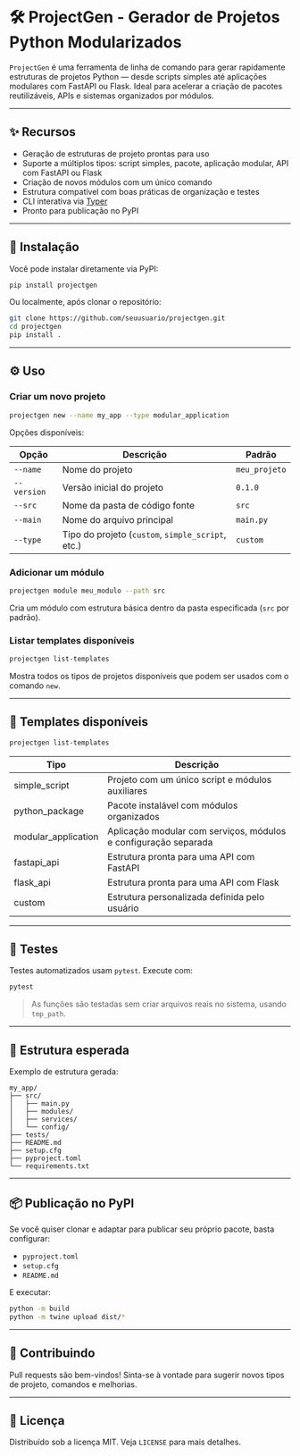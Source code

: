 
# 🛠️ ProjectGen - Gerador de Projetos Python Modularizados

`ProjectGen` é uma ferramenta de linha de comando para gerar rapidamente estruturas de projetos Python — desde scripts simples até aplicações modulares com FastAPI ou Flask. Ideal para acelerar a criação de pacotes reutilizáveis, APIs e sistemas organizados por módulos.

---

## ✨ Recursos

- Geração de estruturas de projeto prontas para uso
- Suporte a múltiplos tipos: script simples, pacote, aplicação modular, API com FastAPI ou Flask
- Criação de novos módulos com um único comando
- Estrutura compatível com boas práticas de organização e testes
- CLI interativa via [Typer](https://typer.tiangolo.com/)
- Pronto para publicação no PyPI

---

## 🚀 Instalação

Você pode instalar diretamente via PyPI:

```bash
pip install projectgen
```

Ou localmente, após clonar o repositório:

```bash
git clone https://github.com/seuusuario/projectgen.git
cd projectgen
pip install .
```

---

## ⚙️ Uso

### Criar um novo projeto

```bash
projectgen new --name my_app --type modular_application
```

Opções disponíveis:

| Opção         | Descrição                                 | Padrão       |
|---------------|--------------------------------------------|--------------|
| `--name`      | Nome do projeto                            | `meu_projeto` |
| `--version`   | Versão inicial do projeto                  | `0.1.0`       |
| `--src`       | Nome da pasta de código fonte              | `src`         |
| `--main`      | Nome do arquivo principal                  | `main.py`     |
| `--type`      | Tipo do projeto (`custom`, `simple_script`, etc.) | `custom` |

### Adicionar um módulo

```bash
projectgen module meu_modulo --path src
```

Cria um módulo com estrutura básica dentro da pasta especificada (`src` por padrão).

### Listar templates disponíveis

```bash
projectgen list-templates
```

Mostra todos os tipos de projetos disponíveis que podem ser usados com o comando `new`.

---

## 🧱 Templates disponíveis

```bash
projectgen list-templates
```

| Tipo             | Descrição                                                           |
|------------------|---------------------------------------------------------------------|
| simple_script     | Projeto com um único script e módulos auxiliares                   |
| python_package    | Pacote instalável com módulos organizados                          |
| modular_application | Aplicação modular com serviços, módulos e configuração separada  |
| fastapi_api       | Estrutura pronta para uma API com FastAPI                          |
| flask_api         | Estrutura pronta para uma API com Flask                            |
| custom            | Estrutura personalizada definida pelo usuário                      |

---

## 🧪 Testes

Testes automatizados usam `pytest`. Execute com:

```bash
pytest
```

> As funções são testadas sem criar arquivos reais no sistema, usando `tmp_path`.

---

## 📂 Estrutura esperada

Exemplo de estrutura gerada:

```
my_app/
├── src/
│   ├── main.py
│   ├── modules/
│   ├── services/
│   └── config/
├── tests/
├── README.md
├── setup.cfg
├── pyproject.toml
└── requirements.txt
```

---

## 📦 Publicação no PyPI

Se você quiser clonar e adaptar para publicar seu próprio pacote, basta configurar:

- `pyproject.toml`
- `setup.cfg`
- `README.md`

E executar:

```bash
python -m build
python -m twine upload dist/*
```

---

## 🤝 Contribuindo

Pull requests são bem-vindos! Sinta-se à vontade para sugerir novos tipos de projeto, comandos e melhorias.

---

## 📝 Licença

Distribuído sob a licença MIT. Veja `LICENSE` para mais detalhes.
